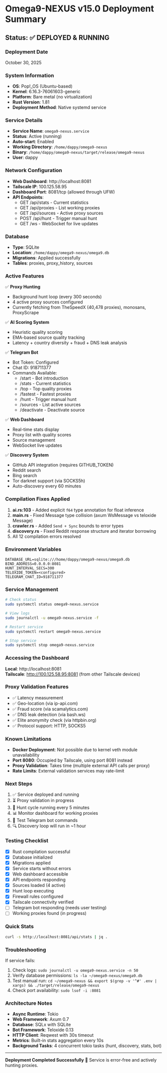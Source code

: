 # Omega9-NEXUS v15.0 Deployment Summary

## Status: ✅ DEPLOYED & RUNNING

### Deployment Date
October 30, 2025

### System Information
- **OS**: Pop!_OS (Ubuntu-based)
- **Kernel**: 6.16.3-76061603-generic
- **Platform**: Bare metal (no virtualization)
- **Rust Version**: 1.81
- **Deployment Method**: Native systemd service

### Service Details
- **Service Name**: `omega9-nexus.service`
- **Status**: Active (running)
- **Auto-start**: Enabled
- **Working Directory**: `/home/dappy/omega9-nexus`
- **Binary**: `/home/dappy/omega9-nexus/target/release/omega9-nexus`
- **User**: dappy

### Network Configuration
- **Web Dashboard**: http://localhost:8081
- **Tailscale IP**: 100.125.58.95
- **Dashboard Port**: 8081/tcp (allowed through UFW)
- **API Endpoints**:
  - GET /api/stats - Current statistics
  - GET /api/proxies - List working proxies
  - GET /api/sources - Active proxy sources
  - POST /api/hunt - Trigger manual hunt
  - GET /ws - WebSocket for live updates

### Database
- **Type**: SQLite
- **Location**: `/home/dappy/omega9-nexus/omega9.db`
- **Migrations**: Applied successfully
- **Tables**: proxies, proxy_history, sources

### Active Features
✅ **Proxy Hunting**
- Background hunt loop (every 300 seconds)
- 4 active proxy sources configured
- Currently fetching from TheSpeedX (40,478 proxies), monosans, ProxyScrape

✅ **AI Scoring System**
- Heuristic quality scoring
- EMA-based source quality tracking
- Latency + country diversity + fraud + DNS leak analysis

✅ **Telegram Bot**
- Bot Token: Configured
- Chat ID: 918711377
- Commands Available:
  - /start - Bot introduction
  - /stats - Current statistics
  - /top - Top quality proxies
  - /fastest - Fastest proxies
  - /hunt - Trigger manual hunt
  - /sources - List active sources
  - /deactivate <id> - Deactivate source

✅ **Web Dashboard**
- Real-time stats display
- Proxy list with quality scores
- Source management
- WebSocket live updates

✅ **Discovery System**
- GitHub API integration (requires GITHUB_TOKEN)
- Reddit search
- Bing search
- Tor darknet support (via SOCKS5h)
- Auto-discovery every 60 minutes

### Compilation Fixes Applied
1. **ai.rs:103** - Added explicit `f64` type annotation for float inference
2. **main.rs** - Fixed Message type collision (axum WsMessage vs teloxide Message)
3. **crawler.rs** - Added `Send + Sync` bounds to error types
4. **discovery.rs** - Fixed Reddit response structure and iterator borrowing
5. All 12 compilation errors resolved

### Environment Variables
```
DATABASE_URL=sqlite:///home/dappy/omega9-nexus/omega9.db
BIND_ADDRESS=0.0.0.0:8081
HUNT_INTERVAL_SECS=300
TELOXIDE_TOKEN=<configured>
TELEGRAM_CHAT_ID=918711377
```

### Service Management
```bash
# Check status
sudo systemctl status omega9-nexus.service

# View logs
sudo journalctl -u omega9-nexus.service -f

# Restart service
sudo systemctl restart omega9-nexus.service

# Stop service
sudo systemctl stop omega9-nexus.service
```

### Accessing the Dashboard
**Local**: http://localhost:8081  
**Tailscale**: http://100.125.58.95:8081 (from other Tailscale devices)

### Proxy Validation Features
- ✅ Latency measurement
- ✅ Geo-location (via ip-api.com)
- ✅ Fraud score (via scamalytics.com)
- ✅ DNS leak detection (via bash.ws)
- ✅ Elite anonymity check (via httpbin.org)
- ✅ Protocol support: HTTP, SOCKS5

### Known Limitations
- **Docker Deployment**: Not possible due to kernel veth module unavailability
- **Port 8080**: Occupied by Tailscale, using port 8081 instead
- **Proxy Validation**: Takes time (multiple external API calls per proxy)
- **Rate Limits**: External validation services may rate-limit

### Next Steps
1. ✅ Service deployed and running
2. ⏳ Proxy validation in progress
3. 🔄 Hunt cycle running every 5 minutes
4. 📊 Monitor dashboard for working proxies
5. 🤖 Test Telegram bot commands
6. 🔍 Discovery loop will run in ~1 hour

### Testing Checklist
- [x] Rust compilation successful
- [x] Database initialized
- [x] Migrations applied
- [x] Service starts without errors
- [x] Web dashboard accessible
- [x] API endpoints responding
- [x] Sources loaded (4 active)
- [x] Hunt loop executing
- [x] Firewall rules configured
- [x] Tailscale connectivity verified
- [ ] Telegram bot responding (needs user testing)
- [ ] Working proxies found (in progress)

### Quick Stats
```bash
curl -s http://localhost:8081/api/stats | jq .
```

### Troubleshooting
If service fails:
1. Check logs: `sudo journalctl -u omega9-nexus.service -n 50`
2. Verify database permissions: `ls -la ~/omega9-nexus/omega9.db`
3. Test manual run: `cd ~/omega9-nexus && export $(grep -v '^#' .env | xargs) && ./target/release/omega9-nexus`
4. Check port availability: `sudo lsof -i :8081`

### Architecture Notes
- **Async Runtime**: Tokio
- **Web Framework**: Axum 0.7
- **Database**: SQLx with SQLite
- **Bot Framework**: Teloxide 0.13
- **HTTP Client**: Reqwest with 30s timeout
- **Metrics**: Built-in stats aggregation every 10s
- **Background Tasks**: 4 concurrent tokio tasks (hunt, discovery, stats, bot)

---
**Deployment Completed Successfully** 🎉
Service is error-free and actively hunting proxies.
